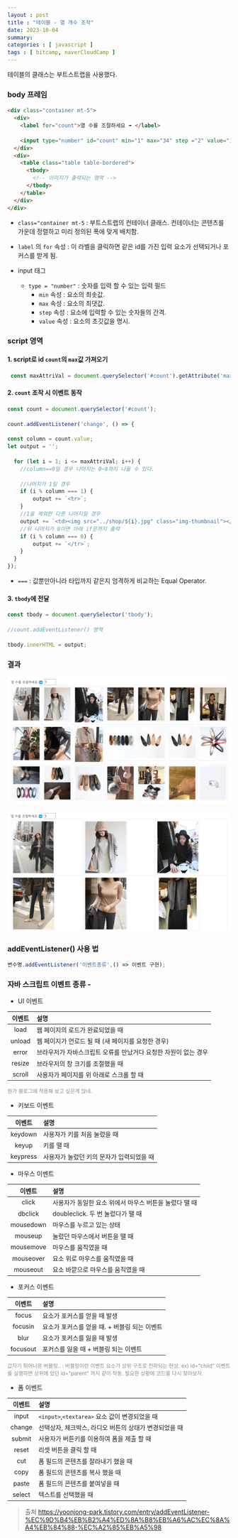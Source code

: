 ```yaml
---
layout : post
title : "테이블 - 열 개수 조작"
date: 2023-10-04
summary: 
categories : [ javascript ]
tags : [ bitcamp, naverCloudCamp ]
---
```


테이블의 클래스는 부트스트랩을 사용했다.

### body 프레임 

```html
<div class="container mt-5">
  <div>
    <label for="count">열 수를 조절하세요 ➡️ </label>
    
    <input type="number" id="count" min="1" max="34" step ="2" value="1">
  </div>
  <div>
    <table class="table table-bordered">
      <tbody>
        <!-- 이미지가 출력되는 영역 -->
      </tbody>
    </table>
  </div>
</div>
```

* `class="container mt-5` : 부트스트랩의 컨테이너 클래스. 컨테이너는 콘텐츠를 가운데 정렬하고 미리 정의된 폭에 맞게 배치함.

 
* `label` 의 `for` 속성 : 이 라벨을 클릭하면 같은 id를 가진 입력 요소가 선택되거나 포커스를 받게 됨.


 * input 태그
   * `type = "number"` : 숫자를 입력 할 수 있는 입력 필드
     * `min` 속성 : 요소의 최솟값.
     * `max` 속성 : 요소의 최댓값.
     * `step` 속성 : 요소에 입력할 수 있는 숫자들의 간격.
     * `value` 속성 : 요소의 초깃값을 명시.



### script 영역


#### 1. script로 id `count`의 `max`값 가져오기 

```javascript
 const maxAttriVal = document.querySelector('#count').getAttribute('max');
```


#### 2. `count` 조작 시 이벤트 동작

```javascript
const count = document.querySelector('#count');

count.addEventListener('change', () => {
    
const column = count.value;
let output = '';

  for (let i = 1; i <= maxAttriVal; i++) {
    //column==9일 경우 나머지는 0~8까지 나올 수 있다. 

    //나머지가 1일 경우
    if (i % column === 1) {
        output += `<tr>`;
    }
    //1을 제외한 다른 나머지일 경우  
    output += `<td><img src="../shop/${i}.jpg" class="img-thumbnail"></td>`;
    //위 나머지가 0이면 아래 if문까지 출력
    if (i % column === 0) {
        output += `</tr>`;
    }
  }
});
```
  * `===` : 값뿐만아니라 타입까지 같은지 엄격하게 비교하는 Equal Operator.


#### 3. `tbody`에 전달

```javascript
const tbody = document.querySelector('tbody');

//count.addEventListener() 영역

tbody.innerHTML = output;
```



### 결과

![img.png](./img/002/img.png)

![img_2.png](./img/002/img_2.png)

### addEventListener() 사용 법

```javascript
변수명.addEventListener('이벤트종류',() => 이벤트 구현);
```




### 자바 스크립트 이벤트 종류 - 

* UI 이벤트

|  이벤트   | 설명                                  |
|:------:|:------------------------------------|
|  load  | 웹 페이지의 로드가 완료되었을 때                  |
| unload | 웹 페이지가 언로드 될 때 (새 페이지를 요청한 경우)      |
| error  | 브라우저가 자바스크립트 오류를 만났거다 요청한 자원이 없는 경우 |
| resize | 브라우저의 창 크기를 조절했을 때                  |
| scroll | 사용자가 페이지를 위 아래로 스크롤 할 때             |

<span style = "color : #8e8b82; font-size: smaller;">
뭔가 블로그에 적용해 보고 싶은게 많네.
</span>

* 키보드 이벤트

|  이벤트   | 설명                      |
|:------:|:------------------------|
|  keydown  | 사용자가 키를 처음 눌렀을 때        |
| keyup| 키를 땔 때                  |
|keypress  | 사용자가 눌렀던 키의 문자가 입력되었을 때 |


* 마우스 이벤트

|    이벤트    | 설명                              |
|:---------:|:--------------------------------|
|   click   | 사용자가 동일한 요소 위에서 마우스 버튼을 눌렀다 땔 때 |
|  dbclick  | doubleclick. 두 번 눌렀다가 땔 때       |
| mousedown | 마우스를 누르고 있는 상태                  |
|  mouseup  | 눌렀던 마우스에서 버튼을 땔 때               |
| mousemove | 마우스를 움직였을 때                     |
| mouseover | 요소 위로 마우스를 움직였을 때               |
|mouseout | 요소 바깥으로 마우스를 움직였을 때             |



* 포커스 이벤트

|    이벤트    | 설명                               |
|:---------:|:---------------------------------|
|  focus  | 요소가 포커스를 얻을 때 발생                 |
| focusin | 요소가 포커스를 얻을 때. + 버블링 되는 이벤트 |
| blur| 요소가 포커스를 잃을 때 발생                 |
| focusout | 포커스를 잃을 때 + 버블링 되는 이벤트           |


<span style = "color : #8e8b82; font-size: smaller;">
갑자기 튀어나온 버블링.. : 버블링이란 이벤트 요소가 상위 구조로 전파되는 현상. ex) id="child" 이벤트를 실행하면 상위에 있던 id="parent" 까지 같이 작동. 필요한 상황에 코드를 다시 찾아보자.
</span>



* 폼 이벤트

|                   이벤트                   | 설명                               |
|:---------------------------------------:|:---------------------------------|
|                 input	                  | `<input>`,`<textarea>` 요소 값이 변경되었을 때 |
|                 change | 선택상자, 체크박스, 라디오 버튼의 상태가 변경되었을 때  |
|                 submit                  | 사용자가 버튼키를 이용하여 폼을 제출 할 때         |
|                  reset                  | 리셋 버튼을 클릭 할 때                    |
|                   cut                   | 폼 필드의 콘텐츠를 잘라내기 했을 때             |
|                  copy                   | 폼 필드의 콘텐츠를 복사 했을 때               |
|                  paste                  | 폼 필드의 콘텐츠를 붙여넣을 때                |
|                 select                  | 텍스트를 선택했을 때                      |



>출처 <https://yoonjong-park.tistory.com/entry/addEventListener-%EC%9D%B4%EB%B2%A4%ED%8A%B8%EB%A6%AC%EC%8A%A4%EB%84%88-%EC%A2%85%EB%A5%98>




